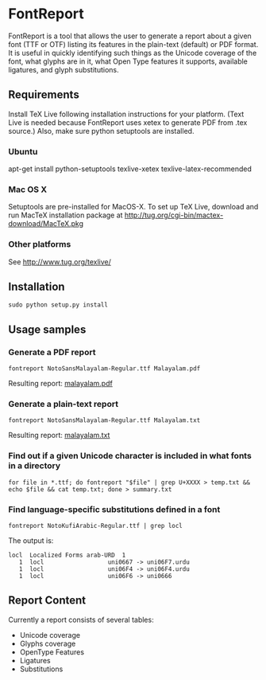 # FontReport

FontReport is a tool that allows the user to generate a report about a given
font (TTF or OTF) listing its features in the plain-text (default) or PDF
format. It is useful in quickly identifying such things as the Unicode coverage
of the font, what glyphs are in it, what Open Type features it supports,
available ligatures, and glyph substitutions.

## Requirements

Install TeX Live following installation instructions for your platform. (Text
Live is needed because FontReport uses xetex to generate PDF from .tex source.)
Also, make sure python setuptools are installed.

### Ubuntu

apt-get install python-setuptools texlive-xetex texlive-latex-recommended

### Mac OS X
Setuptools are pre-installed for MacOS-X. To set up TeX Live, download and run
MacTeX installation package at http://tug.org/cgi-bin/mactex-download/MacTeX.pkg

### Other platforms

See http://www.tug.org/texlive/

## Installation

    sudo python setup.py install

## Usage samples

### Generate a PDF report

    fontreport NotoSansMalayalam-Regular.ttf Malayalam.pdf

Resulting report: [malayalam.pdf](./examples/malayalam.pdf)

### Generate a plain-text report

    fontreport NotoSansMalayalam-Regular.ttf Malayalam.txt

Resulting report: [malayalam.txt](./examples/malayalam.txt)

### Find out if a given Unicode character is included in what fonts in a directory

    for file in *.ttf; do fontreport "$file" | grep U+XXXX > temp.txt && echo $file && cat temp.txt; done > summary.txt

### Find language-specific substitutions defined in a font

    fontreport NotoKufiArabic-Regular.ttf | grep locl

The output is:

    locl  Localized Forms arab-URD  1
       1  locl                  uni0667 -> uni06F7.urdu
       1  locl                  uni06F4 -> uni06F4.urdu
       1  locl                  uni06F6 -> uni0666


## Report Content
Currently a report consists of several tables:

*  Unicode coverage
*  Glyphs coverage
*  OpenType Features
*  Ligatures
*  Substitutions


